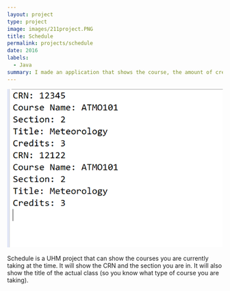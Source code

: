 ```yaml
---
layout: project
type: project
image: images/211project.PNG
title: Schedule
permalink: projects/schedule
date: 2016
labels:
  - Java
summary: I made an application that shows the course, the amount of credits, the CRN, and the name of the class.
---
```


<div class="ui small rounded images">
  <img class="ui image" src="../images/211project.PNG">
</div>

Schedule is a UHM project that can show the courses you are currently taking at the time.  It will show the CRN and the section you are in.  It will also show the title of the actual class (so you know what type of course you are taking).



